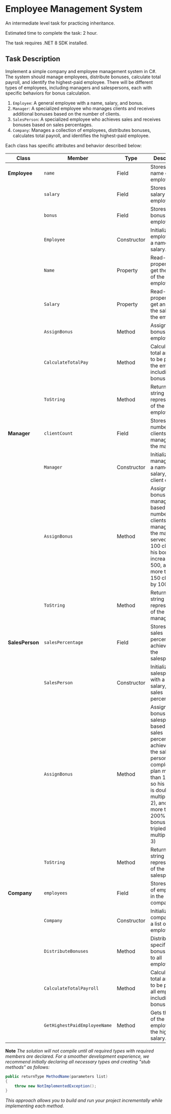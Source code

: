 # Employee Management System

An intermediate level task for practicing inheritance.

Estimated time to complete the task: 2 hour.

The task requires .NET 8 SDK installed.

## Task Description

Implement a simple company and employee management system in C#. The system should manage employees, distribute bonuses, calculate total payroll, and identify the highest-paid employee. There will be different types of employees, including managers and salespersons, each with specific behaviors for bonus calculation.

1. `Employee`: A general employee with a name, salary, and bonus.
2. `Manager`: A specialized employee who manages clients and receives additional bonuses based on the number of clients.
3. `SalesPerson`: A specialized employee who achieves sales and receives bonuses based on sales percentages.
4. `Company`: Manages a collection of employees, distributes bonuses, calculates total payroll, and identifies the highest-paid employee.

Each class has specific attributes and behavior described below:

| **Class**        | **Member**               | **Type**     | **Description**                                                                                                                                                                                                                               |
|------------------|--------------------------|--------------|-----------------------------------------------------------------------------------------------------------------------------------------------------------------------------------------------------------------------------------------------|
| **Employee**     | `name`                   | Field        | Stores the name of the employee.                                                                                                                                                                                                              |
|                  | `salary`                 | Field        | Stores the salary of the employee.                                                                                                                                                                                                            |
|                  | `bonus`                  | Field        | Stores the bonus of the employee.                                                                                                                                                                                                             |
|                  | `Employee`               | Constructor  | Initializes the employee with a name and salary.                                                                                                                                                                                              |
|                  | `Name`                   | Property     | Read-only property to get the name of the employee.                                                                                                                                                                                           |
|                  | `Salary`                 | Property     | Read-write property to get and set the salary of the employee.                                                                                                                                                                                |
|                  | `AssignBonus`            | Method       | Assigns a bonus to the employee.                                                                                                                                                                                                              |
|                  | `CalculateTotalPay`      | Method       | Calculates the total amount to be paid to the employee, including bonuses.                                                                                                                                                                    |
|                  | `ToString`               | Method       | Returns a string representation of the employee.                                                                                                                                                                                              |
| **Manager**      | `clientCount`            | Field        | Stores the number of clients managed by the manager.                                                                                                                                                                                          |
|                  | `Manager`                | Constructor  | Initializes the manager with a name, salary, and client count.                                                                                                                                                                                |
|                  | `AssignBonus`            | Method       | Assigns a bonus to the manager based on the number of clients managed: if the manager served over 100 clients, his bonus is increased by 500, and if more than 150 clients – by 1000.                                                                                                                                                                       |
|                  | `ToString`               | Method       | Returns a string representation of the manager.                                                                                                                                                                                               |
| **SalesPerson**  | `salesPercentage`        | Field        | Stores the sales percentage achieved by the salesperson.                                                                                                                                                                                      |
|                  | `SalesPerson`            | Constructor  | Initializes the salesperson with a name, salary, and sales percentage.                                                                                                                                                                        |
|                  | `AssignBonus`            | Method       | Assigns a bonus to the salesperson based on the sales percentage achieved: if the sales person completed the plan more than 100%, so his bonus is doubled (is multiplied by 2), and if more than 200% - bonus is tripled (is multiplied by 3) |
|                  | `ToString`               | Method       | Returns a string representation of the salesperson.                                                                                                                                                                                           |
| **Company**      | `employees`              | Field        | Stores the list of employees in the company.                                                                                                                                                                                                  |
|                  | `Company`                | Constructor  | Initializes the company with a list of employees.                                                                                                                                                                                             |
|                  | `DistributeBonuses`      | Method       | Distributes the specified bonus amount to all employees.                                                                                                                                                                                      |
|                  | `CalculateTotalPayroll`  | Method       | Calculates the total amount to be paid to all employees, including bonuses.                                                                                                                                                                   |
|                  | `GetHighestPaidEmployeeName` | Method    | Gets the name of the employee with the highest salary.                                                                                                                                                                                        |

**Note**
_The solution will not compile until all required types with required members are declared.  For a smoother development experience, we recommend initially declaring all necessary types and creating "stub methods" as follows:_

```csharp
public returnType MethodName(parameters list)
{
    throw new NotImplementedException();
}
```

_This approach allows you to build and run your project incrementally while implementing each method._